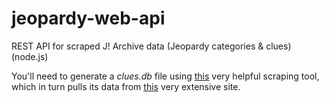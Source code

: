 # jeopardy-web-api
REST API for scraped J! Archive data (Jeopardy categories &amp; clues) (node.js)

You'll need to generate a *clues.db* file using
[this](https://github.com/whymarrh/jeopardy-parser) very helpful scraping tool, 
which in turn pulls its data from [this](http://j-archive.com/) very extensive
site.